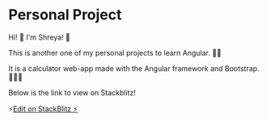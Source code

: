 # Personal Project

Hi! 👋 I'm Shreya! 🤗

This is another one of my personal projects to learn Angular. 💪🏽

It is a calculator web-app made with the Angular framework and Bootstrap. 🧑🏽‍💻

Below is the link to view on Stackblitz!

⚡️[Edit on StackBlitz ⚡️](https://stackblitz.com/edit/shreya-calculator?file=README.md)
